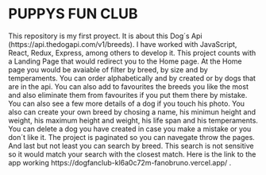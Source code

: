 <h1>PUPPYS FUN CLUB</h1>
<p>
This repository is my first proyect. It is about this Dog´s Api (https://api.thedogapi.com/v1/breeds).
I have worked with JavaScript, React, Redux, Express, among others to develop it.
This project counts with a Landing Page that would redirect you to the Home page. At the Home page you would be avaiable of filter by breed, by size and by temperaments.
You can order alphabetically and by created or by dogs that are in the api. You can also add to favourites the breeds you like the most and also eliminate them from 
favourites if you put them there by mistake. 
You can also see a few more details of a dog if you touch his photo. 
You also can create your own breed by chosing a name, his minimun height and weight, his maximum height and weight, his life span and his temperaments.
You can delete a dog you have created in case you make a mistake or you don´t like it.
The project is paginated so you can navegate throw the pages. And last but not least you can search by breed. This search is not sensitive so it would match your search
with the closest match.
Here is the link to the app working https://dogfanclub-kl6a0c72m-fanobruno.vercel.app/ .
</p>
